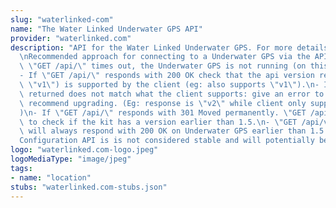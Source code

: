 ```yaml
---
slug: "waterlinked-com"
name: "The Water Linked Underwater GPS API"
provider: "waterlinked.com"
description: "API for the Water Linked Underwater GPS. For more details: http://www.waterlinked.com\n\
  \nRecommended approach for connecting to a Underwater GPS via the API is:\n- If\
  \ \"GET /api/\" times out, the Underwater GPS is not running (on this IP address)\n\
  - If \"GET /api/\" responds with 200 OK check that the api version returrned (eg\
  \ \"v1\") is supported by the client (eg: also supports \"v1\").\n- If the api version\
  \ returned does not match what the client supports: give an error to the user and\
  \ recommend upgrading. (Eg: response is \"v2\" while client only supports \"v1\"\
  )\n- If \"GET /api/\" responds with 301 Moved permanently. \"GET /api/v1/version\"\
  \ to check if the kit has a version earlier than 1.5.\n- \"GET /api/v1/version\"\
  \ will always respond with 200 OK on Underwater GPS earlier than 1.5 release.\n\n\
  Configuration API is is not considered stable and will potentially be changed"
logo: "waterlinked.com-logo.jpeg"
logoMediaType: "image/jpeg"
tags:
- name: "location"
stubs: "waterlinked.com-stubs.json"
---
```


